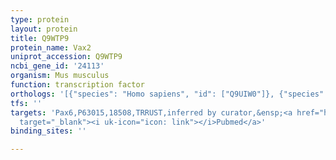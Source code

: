 ```yaml
---
type: protein
layout: protein
title: Q9WTP9
protein_name: Vax2
uniprot_accession: Q9WTP9
ncbi_gene_id: '24113'
organism: Mus musculus
function: transcription factor
orthologs: '[{"species": "Homo sapiens", "id": ["Q9UIW0"]}, {"species": "Rattus norvegicus", "id": ["G3V7R0"]}]'
tfs: ''
targets: 'Pax6,P63015,18508,TRRUST,inferred by curator,&ensp;<a href="https://www.ncbi.nlm.nih.gov/pubmed/?term=29087512%5Buid%5D+OR+17043310%5Buid%5D"
  target="_blank"><i uk-icon="icon: link"></i>Pubmed</a>'
binding_sites: ''

---
```

